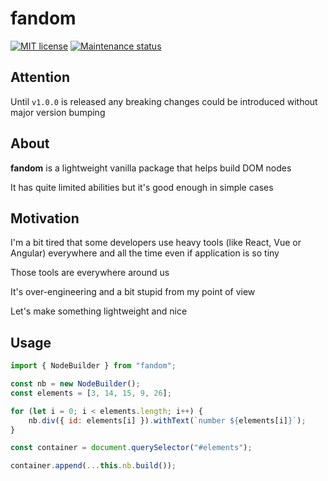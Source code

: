 # fandom

[![MIT license][license-badge]][license-url]
[![Maintenance status][status-badge]][status-url]

## Attention

Until `v1.0.0` is released any breaking changes could be introduced without major version bumping

## About

**fandom** is a lightweight vanilla package that helps build DOM nodes

It has quite limited abilities but it's good enough in simple cases

## Motivation

I'm a bit tired that some developers use heavy tools (like React, Vue or Angular) everywhere and all the time even if application is so tiny

Those tools are everywhere around us

It's over-engineering and a bit stupid from my point of view

Let's make something lightweight and nice

## Usage

```javascript
import { NodeBuilder } from "fandom";

const nb = new NodeBuilder();
const elements = [3, 14, 15, 9, 26];

for (let i = 0; i < elements.length; i++) {
    nb.div({ id: elements[i] }).withText(`number ${elements[i]}`);
}

const container = document.querySelector("#elements");

container.append(...this.nb.build());
```

[status-url]: https://github.com/vikian050194/fandom/pulse
[status-badge]: https://img.shields.io/github/last-commit/vikian050194/fandom.svg

[license-url]: https://github.com/vikian050194/fandom/blob/master/LICENSE
[license-badge]: https://img.shields.io/github/license/vikian050194/fandom.svg
